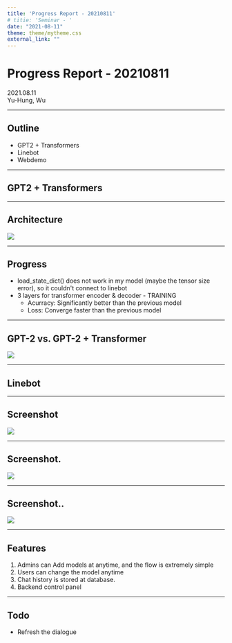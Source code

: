 ```yaml
---
title: 'Progress Report - 20210811'
# titie: 'Seminar - '
date: "2021-08-11"
theme: theme/mytheme.css
external_link: ""
---
```


# Progress Report - 20210811 <!-- .element: class="title" -->

<div class="title-name">
2021.08.11 <br>
Yu-Hung, Wu
</div>

---

## Outline

- GPT2 + Transformers
- Linebot
- Webdemo

---

## GPT2 + Transformers  <!-- .element: class="section-title" -->

----

## Architecture

![](attachments/2021-08-03-23-23-31.png) <!-- .element: class="img80" -->

----

## Progress

- load_state_dict() does not work in my model (maybe the tensor size error), so it couldn't connect to linebot
- 3 layers for transformer encoder & decoder - TRAINING
    - Acurracy: Significantly better than the previous model
    - Loss: Converge faster than the previous model

----

## GPT-2 vs. GPT-2 + Transformer

![](attachments/2021-08-11-10-12-56.png)

---

## Linebot <!-- .element: class="section-title" -->

----

## Screenshot

![](attachments/2021-08-10-17-07-13.png) <!-- .element: class="img30" -->

----

## Screenshot.

![](attachments/2021-08-10-17-05-03.png) <!-- .element: class="img30" -->

----

## Screenshot..

![](attachments/2021-08-10-17-08-33.png)

----

## Features

1. Admins can Add models at anytime, and the flow is extremely simple
2. Users can change the model anytime
3. Chat history is stored at database.
4. Backend control panel

----

## Todo

- Refresh the dialogue